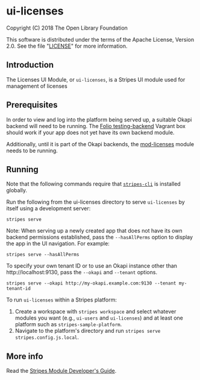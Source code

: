 # ui-licenses

Copyright (C) 2018 The Open Library Foundation

This software is distributed under the terms of the Apache License, Version 2.0. See the file "[LICENSE](LICENSE)" for more information.

## Introduction

The Licenses UI Module, or `ui-licenses`, is a Stripes UI module used for management of licenses

## Prerequisites

In order to view and log into the platform being served up, a suitable Okapi backend will need to be running. The [Folio testing-backend](https://app.vagrantup.com/folio/boxes/testing-backend) Vagrant box should work if your app does not yet have its own backend module.

Additionally, until it is part of the Okapi backends, the [mod-licenses](https://github.com/folio-org/mod-licenses) module needs to be running.

## Running

Note that the following commands require that [`stripes-cli`](https://github.com/folio-org/stripes-cli) is installed globally.

Run the following from the ui-licenses directory to serve `ui-licenses` by itself using a development server:
```
stripes serve
```

Note: When serving up a newly created app that does not have its own backend permissions established, pass the `--hasAllPerms` option to display the app in the UI navigation. For example:
```
stripes serve --hasAllPerms
```

To specify your own tenant ID or to use an Okapi instance other than http://localhost:9130, pass the `--okapi` and `--tenant` options.
```
stripes serve --okapi http://my-okapi.example.com:9130 --tenant my-tenant-id
```

To run `ui-licenses` within a Stripes platform:

1. Create a workspace with `stripes workspace` and select whatever modules you want (e.g., `ui-users` and `ui-licenses`) and at least one platform such as `stripes-sample-platform`.
1. Navigate to the platform's directory and run `stripes serve stripes.config.js.local`.


## More info

Read the [Stripes Module Developer's Guide](https://github.com/folio-org/stripes-core/blob/master/doc/dev-guide.md).
